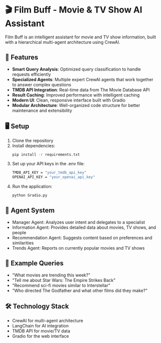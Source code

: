 # 🎬 Film Buff - Movie & TV Show AI Assistant

Film Buff is an intelligent assistant for movie and TV show information, built with a hierarchical multi-agent architecture using CrewAI.

## 🌟 Features

- **Smart Query Analysis**: Optimized query classification to handle requests efficiently
- **Specialized Agents**: Multiple expert CrewAI agents that work together to answer complex questions
- **TMDB API Integration**: Real-time data from The Movie Database API
- **Result Caching**: Improved performance with intelligent caching
- **Modern UI**: Clean, responsive interface built with Gradio
- **Modular Architecture**: Well-organized code structure for better maintenance and extensibility

## 🖥️  Setup

1. Clone the repository
2. Install dependencies:
   ```bash
   pip install -r requirements.txt
3. Set up your API keys in the .env file:
   ```bash
   TMDB_API_KEY = "your_tmdb_api_key"
   OPENAI_API_KEY = "your_openai_api_key"
4. Run the application:
   ```bash
   python Gradio.py

## 🤖 Agent System
- Manager Agent: Analyzes user intent and delegates to a specialist
- Information Agent: Provides detailed data about movies, TV shows, and people
- Recommendation Agent: Suggests content based on preferences and similarities
- Trends Agent: Reports on currently popular movies and TV shows

## 📝 Example Queries

- "What movies are trending this week?"
- "Tell me about Star Wars: The Empire Strikes Back"
- "Recommend sci-fi movies similar to Interstellar"
- "Who directed The Godfather and what other films did they make?"

## 🛠️ Technology Stack
- CrewAI for multi-agent architecture
- LangChain for AI integration
- TMDB API for movie/TV data
- Gradio for the web interface

